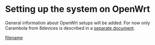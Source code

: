 # Setting up the system on OpenWrt

General information about OpenWrt setups will be added. For now only Carambola from 8devices is described in a [separate document](./setting_up_the_system_on_8devices_carambola.md).

[filename](./bottom_copyright.md ':include')
